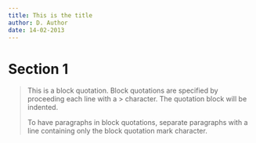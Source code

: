```yaml
---
title: This is the title
author: D. Author
date: 14-02-2013
---
```


# Section 1
> This is a block quotation.  Block quotations are specified by
> proceeding each line with a > character.  The quotation block
> will be indented.
>
> To have paragraphs in block quotations, separate paragraphs
> with a line containing only the block quotation mark character.
